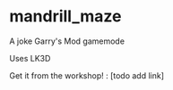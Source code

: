 # mandrill_maze
 A joke Garry's Mod gamemode
 
 Uses LK3D
 
 Get it from the workshop! : [todo add link]
